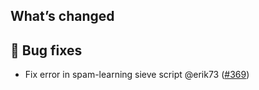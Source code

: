 ## What’s changed

## 🐛 Bug fixes

- Fix error in spam-learning sieve script @erik73 ([#369](https://github.com/erik73/addon-mail/pull/369))
